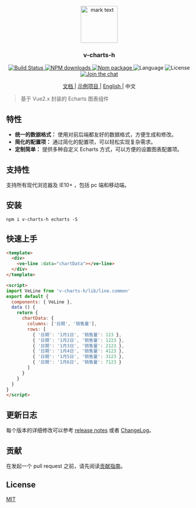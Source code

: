 <p align="center">
<img src="./examples/favicon.ico" alt="mark text" width="100" height="100">
</p>

<h3 align="center">v-charts-h</h3>

<p align="center">
  <a href="https://travis-ci.org/ElemeFE/v-charts">
    <img src="https://travis-ci.org/ElemeFE/v-charts.svg?branch=master" alt="Build Status">
  </a>
  <a href="https://npmjs.org/package/v-charts">
    <img src="http://img.shields.io/npm/dm/v-charts.svg" alt="NPM downloads">
  </a>
  <a href="https://www.npmjs.org/package/v-charts">
    <img src="https://img.shields.io/npm/v/v-charts.svg" alt="Npm package">
  </a>
  <a>
    <img src="https://img.shields.io/badge/language-javascript-yellow.svg" alt="Language">
  </a>
  <a>
    <img src="https://img.shields.io/badge/license-MIT-000000.svg" alt="License">
  </a>
  <a href="https://gitter.im/ElemeFE/v-charts?utm_source=badge&utm_medium=badge&utm_campaign=pr-badge&utm_content=badge">
    <img src="https://badges.gitter.im/ElemeFE/v-charts.svg" alt="Join the chat">
  </a>
</p>

<p align="center">
  <a href="https://v-charts.js.org">
    文档
  </a>
  <span> | </span>
  <a href="https://codesandbox.io/s/z69myovqzx">
    示例项目
  </a>
  <span> | </span>
  <a href="./README.md">
    English
  </a>
  <span> | </span>
  <a>
    中文
  </a>
</p>

> 基于 Vue2.x 封装的 Echarts 图表组件

## 特性

- **统一的数据格式：** 使用对前后端都友好的数据格式，方便生成和修改。
- **简化的配置项：** 通过简化的配置项，可以轻松实现复杂需求。
- **定制简单：** 提供多种自定义 Echarts 方式，可以方便的设置图表配置项。

## 支持性

支持所有现代浏览器及 IE10+ ，包括 pc 端和移动端。

## 安装

```
npm i v-charts-h echarts -S
```

## 快速上手

```html
<template>
  <div>
    <ve-line :data="chartData"></ve-line>
  </div>
</template>

<script>
import VeLine from 'v-charts-h/lib/line.common'
export default {
  components: { VeLine },
  data () {
    return {
      chartData: {
        columns: ['日期', '销售量'],
        rows: [
          { '日期': '1月1日', '销售量': 123 },
          { '日期': '1月2日', '销售量': 1223 },
          { '日期': '1月3日', '销售量': 2123 },
          { '日期': '1月4日', '销售量': 4123 },
          { '日期': '1月5日', '销售量': 3123 },
          { '日期': '1月6日', '销售量': 7123 }
        ]
      }
    }
  }
}
</script>
```

## 更新日志

每个版本的详细修改可以参考 [release notes](https://github.com/ElemeFE/v-charts/releases) 或者 [ChangeLog](./CHANGELOG_CN.md)。

## 贡献

在发起一个 pull request 之前，请先阅读[贡献指南](./CONTRIBUTING_CN.md)。

## License

[MIT](http://opensource.org/licenses/MIT)
